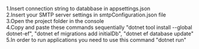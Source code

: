 1.Insert connection string to databbase in appsettings.json  <br/>
2.Insert your SMTP server settings in smtpConfiguration.json file <br/>
3.Open the project folder in the console <br/>
4.Copy and paste these commands sequentially "dotnet tool install --global dotnet-ef", "dotnet ef migrations add initialDb", "dotnet ef database update" <br/>
5.In order to run applications you need to use this command "dotnet run" <br/>
